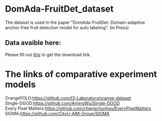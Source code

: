 # DomAda-FruitDet_dataset
The dataset is used in the paper "DomAda-FruitDet: Domain-adaptive anchor-free fruit detection model for auto labeling".  (in Press) 
## Data avaible here:
Please fill out [this](https://cowtransfer.com/s/253c0cd3f1cc48) to get the download link.  
# The links of comparative experiment models
OrangeYOLO:https://github.com/I3-Laboratory/orange-dataset  
Single-DGOD:https://github.com/AmingWu/Single-DGOD  
Every Pixel Matters:https://github.com/chengchunhsu/EveryPixelMatters  
SIGMA:https://github.com/CityU-AIM-Group/SIGMA  
